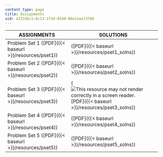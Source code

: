 ```yaml
---
content_type: page
title: Assignments
uid: a2233bc1-6c13-1f34-8549-04e1aaa73780
---
```


| ASSIGNMENTS | SOLUTIONS |
| --- | --- |
| Problem Set 1 ([PDF]({{< baseurl >}}/resources/pset1)) | ([PDF]({{< baseurl >}}/resources/pset1_solns)) |
| Problem Set 2 ([PDF]({{< baseurl >}}/resources/pset2)) | ([PDF]({{< baseurl >}}/resources/pset2_solns)) |
| Problem Set 3 ([PDF]({{< baseurl >}}/resources/pset3)) | (![This resource may not render correctly in a screen reader.](/images/inacessible.gif)[PDF]({{< baseurl >}}/resources/pset3_solns)) |
| Problem Set 4 ([PDF]({{< baseurl >}}/resources/pset4)) | ([PDF]({{< baseurl >}}/resources/pset4_solns)) |
| Problem Set 5 ([PDF]({{< baseurl >}}/resources/pset5)) | ([PDF]({{< baseurl >}}/resources/pset5_solns))